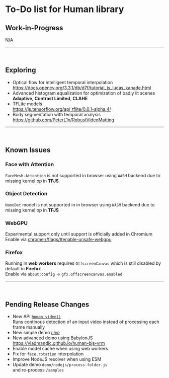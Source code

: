 # To-Do list for Human library

## Work-in-Progress

N/A

<hr><br>

## Exploring

- Optical flow for intelligent temporal interpolation  
  <https://docs.opencv.org/3.3.1/db/d7f/tutorial_js_lucas_kanade.html>
- Advanced histogram equalization for optimization of badly lit scenes  
  **Adaptive**, **Contrast Limited**, **CLAHE**
- TFLite models  
  <https://js.tensorflow.org/api_tflite/0.0.1-alpha.4/>
- Body segmentation with temporal analysis  
  <https://github.com/PeterL1n/RobustVideoMatting>

<hr><br>

## Known Issues

### Face with Attention

`FaceMesh-Attention` is not supported in browser using `WASM` backend due to missing kernel op in **TFJS**  

### Object Detection

`NanoDet` model is not supported in in browser using `WASM` backend due to missing kernel op in **TFJS**  

### WebGPU

Experimental support only until support is officially added in Chromium  
Enable via <chrome://flags/#enable-unsafe-webgpu>

### Firefox

Running in **web workers** requires `OffscreenCanvas` which is still disabled by default in **Firefox**  
Enable via `about:config` -> `gfx.offscreencanvas.enabled`

<hr><br>

## Pending Release Changes

- New API [`human.video()`](https://vladmandic.github.io/human/typedoc/classes/Human.html#video)  
  Runs continous detection of an input video instead of processing each frame manually  
- New simple demo [*Live*](https://vladmandic.github.io/human/demo/video/index.html)  
- New advanced demo using BabylonJS <https://vladmandic.github.io/human-bjs-vrm>  
- Enable model cache when using web workers  
- Fix for `face.rotation` interpolation  
- Improve NodeJS resolver when using ESM  
- Update demo `demo/nodejs/process-folder.js`  
  and re-process `/samples`  
